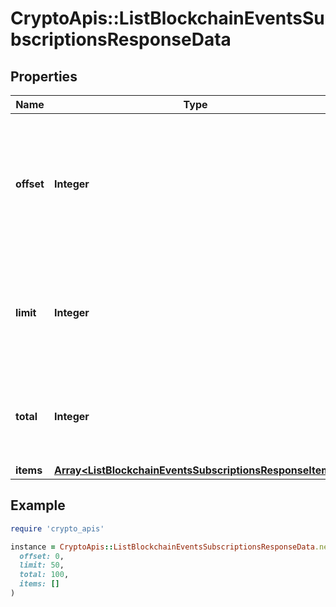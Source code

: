 # CryptoApis::ListBlockchainEventsSubscriptionsResponseData

## Properties

| Name | Type | Description | Notes |
| ---- | ---- | ----------- | ----- |
| **offset** | **Integer** | The starting index of the response items, i.e. where the response should start listing the returned items. |  |
| **limit** | **Integer** | Defines how many items should be returned in the response per page basis. |  |
| **total** | **Integer** | Defines the total number of items returned in the response. |  |
| **items** | [**Array&lt;ListBlockchainEventsSubscriptionsResponseItem&gt;**](ListBlockchainEventsSubscriptionsResponseItem.md) |  |  |

## Example

```ruby
require 'crypto_apis'

instance = CryptoApis::ListBlockchainEventsSubscriptionsResponseData.new(
  offset: 0,
  limit: 50,
  total: 100,
  items: []
)
```

